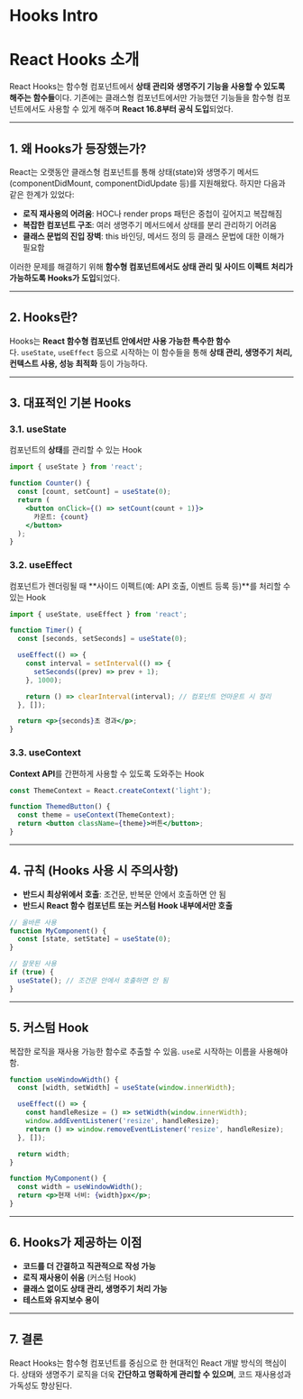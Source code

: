 # Hooks Intro

# React Hooks 소개

React Hooks는 함수형 컴포넌트에서 **상태 관리와 생명주기 기능을 사용할 수 있도록 해주는 함수들**이다. 기존에는 클래스형 컴포넌트에서만 가능했던 기능들을 함수형 컴포넌트에서도 사용할 수 있게 해주며 **React 16.8부터 공식 도입**되었다.

---

## 1. 왜 Hooks가 등장했는가?

React는 오랫동안 클래스형 컴포넌트를 통해 상태(state)와 생명주기 메서드(componentDidMount, componentDidUpdate 등)를 지원해왔다. 하지만 다음과 같은 한계가 있었다:

- **로직 재사용의 어려움**: HOC나 render props 패턴은 중첩이 깊어지고 복잡해짐
- **복잡한 컴포넌트 구조**: 여러 생명주기 메서드에서 상태를 분리 관리하기 어려움
- **클래스 문법의 진입 장벽**: this 바인딩, 메서드 정의 등 클래스 문법에 대한 이해가 필요함

이러한 문제를 해결하기 위해 **함수형 컴포넌트에서도 상태 관리 및 사이드 이펙트 처리가 가능하도록 Hooks가 도입**되었다.

---

## 2. Hooks란?

Hooks는 **React 함수형 컴포넌트 안에서만 사용 가능한 특수한 함수**다. `useState`, `useEffect` 등으로 시작하는 이 함수들을 통해 **상태 관리, 생명주기 처리, 컨텍스트 사용, 성능 최적화** 등이 가능하다.

---

## 3. 대표적인 기본 Hooks

### 3.1. useState

컴포넌트의 **상태**를 관리할 수 있는 Hook

```jsx
import { useState } from 'react';

function Counter() {
  const [count, setCount] = useState(0);
  return (
    <button onClick={() => setCount(count + 1)}>
      카운트: {count}
    </button>
  );
}
```

### 3.2. useEffect

컴포넌트가 렌더링될 때 **사이드 이펙트(예: API 호출, 이벤트 등록 등)**를 처리할 수 있는 Hook

```jsx
import { useState, useEffect } from 'react';

function Timer() {
  const [seconds, setSeconds] = useState(0);

  useEffect(() => {
    const interval = setInterval(() => {
      setSeconds((prev) => prev + 1);
    }, 1000);

    return () => clearInterval(interval); // 컴포넌트 언마운트 시 정리
  }, []);

  return <p>{seconds}초 경과</p>;
}
```

### 3.3. useContext

**Context API**를 간편하게 사용할 수 있도록 도와주는 Hook

```jsx
const ThemeContext = React.createContext('light');

function ThemedButton() {
  const theme = useContext(ThemeContext);
  return <button className={theme}>버튼</button>;
}
```

---

## 4. 규칙 (Hooks 사용 시 주의사항)

- **반드시 최상위에서 호출**: 조건문, 반복문 안에서 호출하면 안 됨
- **반드시 React 함수 컴포넌트 또는 커스텀 Hook 내부에서만 호출**

```jsx
// 올바른 사용
function MyComponent() {
  const [state, setState] = useState(0);
}

// 잘못된 사용
if (true) {
  useState(); // 조건문 안에서 호출하면 안 됨
}
```

---

## 5. 커스텀 Hook

복잡한 로직을 재사용 가능한 함수로 추출할 수 있음. `use`로 시작하는 이름을 사용해야 함.

```jsx
function useWindowWidth() {
  const [width, setWidth] = useState(window.innerWidth);

  useEffect(() => {
    const handleResize = () => setWidth(window.innerWidth);
    window.addEventListener('resize', handleResize);
    return () => window.removeEventListener('resize', handleResize);
  }, []);

  return width;
}

function MyComponent() {
  const width = useWindowWidth();
  return <p>현재 너비: {width}px</p>;
}
```

---

## 6. Hooks가 제공하는 이점

- **코드를 더 간결하고 직관적으로 작성 가능**
- **로직 재사용이 쉬움** (커스텀 Hook)
- **클래스 없이도 상태 관리, 생명주기 처리 가능**
- **테스트와 유지보수 용이**

---

## 7. 결론

React Hooks는 함수형 컴포넌트를 중심으로 한 현대적인 React 개발 방식의 핵심이다. 상태와 생명주기 로직을 더욱 **간단하고 명확하게 관리할 수 있으며**, 코드 재사용성과 가독성도 향상된다.